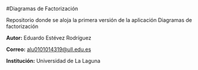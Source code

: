 #Diagramas de Factorización

Repositorio donde se aloja la primera versión de la aplicación Diagramas de factorización

**Autor:** Eduardo Estévez Rodríguez

**Correo:** alu0101014319@ull.edu.es

**Institución:** Universidad de La Laguna
